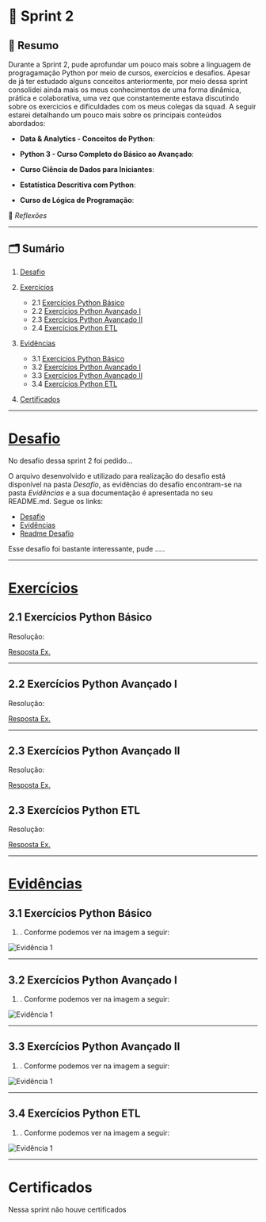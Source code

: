 # 🚀 Sprint 2

## 📌 Resumo

Durante a Sprint 2, pude aprofundar um pouco mais sobre a linguagem de progragamação Python por meio de cursos, exercícios e desafios. Apesar de já ter estudado alguns conceitos anteriormente, por meio dessa sprint consolidei ainda mais os meus conhecimentos de uma forma dinâmica, prática e colaborativa, uma vez que constantemente estava discutindo sobre os exercicios e dificuldades com os meus colegas da squad. A seguir estarei detalhando um pouco mais sobre os principais conteúdos abordados:

- **Data & Analytics - Conceitos de Python**: 

- **Python 3 - Curso Completo do Básico ao Avançado**: 

- **Curso Ciência de Dados para Iniciantes**: 

- **Estatística Descritiva com Python**: 

- **Curso de Lógica de Programação**: 

🤔 *Reflexões*



---

## 🗂️ Sumário 

1. [Desafio](#desafio)
2. [Exercícios](#exercícios)
    - 2.1 [Exercícios Python Básico](#21-exercícios-python-básico)
    - 2.2 [Exercícios Python Avançado I](#22-exercícios-python-avançado-i)
    - 2.3 [Exercícios Python Avançado II](#23-exercicio-extracao-de-dados)
    - 2.4 [Exercícios Python ETL](#23-exercicio-extracao-de-dados)

3. [Evidências](#evidências)
    - 3.1 [Exercícios Python Básico](#exercicios-python-basico)
    - 3.2 [Exercícios Python Avançado I](#22-exercicio-loja)
    - 3.3 [Exercícios Python Avançado II](#23-exercicio-extracao-de-dados)
    - 3.4 [Exercícios Python ETL](#23-exercicio-extracao-de-dados)

4. [Certificados](#certificados)

---

# [Desafio](./Desafio/) 

No desafio dessa sprint 2 foi pedido...

O arquivo desenvolvido e utilizado para realização do desafio está disponível na pasta *Desafio*, as evidências do desafio encontram-se na pasta *Evidências* e a sua documentação é apresentada no seu README.md. Segue os links:

- [Desafio](./Desafio/) 
- [Evidências](./Evidências/)
- [Readme Desafio](./Desafio/README.md)

Esse desafio foi bastante interessante, pude .....


---

# [Exercícios](./Exercícios/)

## 2.1 Exercícios Python Básico


>

Resolução: 

[Resposta Ex.](./)

---
## 2.2 Exercícios Python Avançado I

> 

Resolução: 

[Resposta Ex.](./)


---

## 2.3 Exercícios Python Avançado II

> 

Resolução: 

[Resposta Ex.](./)

## 2.3 Exercícios Python ETL

> 

Resolução: 

[Resposta Ex.](./)


--- 

# [Evidências](./Evidencias/)

## 3.1 Exercícios Python Básico

1. . Conforme podemos ver na imagem a seguir:

![Evidência 1](./)


---
## 3.2 Exercícios Python Avançado I

1. . Conforme podemos ver na imagem a seguir:

![Evidência 1](./)

---

## 3.3 Exercícios Python Avançado II

1. . Conforme podemos ver na imagem a seguir:

![Evidência 1](./)

---

## 3.4 Exercícios Python ETL

1. . Conforme podemos ver na imagem a seguir:

![Evidência 1](./)


---


# Certificados


Nessa sprint não houve certificados



